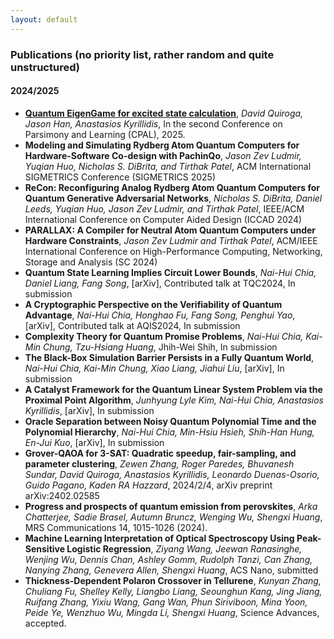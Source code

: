 ```yaml
---
layout: default
---
```


### Publications (no priority list, rather random and quite unstructured)

#### 2024/2025

+ **[Quantum EigenGame for excited state calculation](https://openreview.net/pdf?id=XFjwzut6c5)**, *David Quiroga, Jason Han, Anastasios Kyrillidis*, In the second Conference on Parsimony and Learning (CPAL), 2025.
+ **Modeling and Simulating Rydberg Atom Quantum Computers for Hardware-Software Co-design with PachinQo**, *Jason Zev Ludmir, Yuqian Huo, Nicholas S. DiBrita, and Tirthak Patel*, ACM International SIGMETRICS Conference (SIGMETRICS 2025)
+ **ReCon: Reconfiguring Analog Rydberg Atom Quantum Computers for Quantum Generative Adversarial Networks**, *Nicholas S. DiBrita, Daniel Leeds, Yuqian Huo, Jason Zev Ludmir, and Tirthak Patel*, IEEE/ACM International Conference on Computer Aided Design (ICCAD 2024)
+ **PARALLAX: A Compiler for Neutral Atom Quantum Computers under Hardware Constraints**, *Jason Zev Ludmir and Tirthak Patel*, ACM/IEEE International Conference on High-Performance Computing, Networking, Storage and Analysis (SC 2024)
+ **Quantum State Learning Implies Circuit Lower Bounds**, *Nai-Hui Chia, Daniel Liang, Fang Song*, [arXiv], Contributed talk at TQC2024, In submission
+ **A Cryptographic Perspective on the Verifiability of Quantum Advantage**, *Nai-Hui Chia, Honghao Fu, Fang Song, Penghui Yao*, [arXiv], Contributed talk at AQIS2024, In submission
+ **Complexity Theory for Quantum Promise Problems**, *Nai-Hui Chia, Kai-Min Chung, Tzu-Hsiang Huang*, Jhih-Wei Shih, In submission
+ **The Black-Box Simulation Barrier Persists in a Fully Quantum World**, *Nai-Hui Chia, Kai-Min Chung, Xiao Liang, Jiahui Liu*, [arXiv], In submission
+ **A Catalyst Framework for the Quantum Linear System Problem via the Proximal Point Algorithm**, *Junhyung Lyle Kim, Nai-Hui Chia, Anastasios Kyrillidis*, [arXiv], In submission
+ **Oracle Separation between Noisy Quantum Polynomial Time and the Polynomial Hierarchy**, *Nai-Hui Chia, Min-Hsiu Hsieh, Shih-Han Hung, En-Jui Kuo*, [arXiv], In submission
+ **Grover-QAOA for 3-SAT: Quadratic speedup, fair-sampling, and parameter clustering**, *Zewen Zhang, Roger Paredes, Bhuvanesh Sundar, David Quiroga, Anastasios Kyrillidis, Leonardo Duenas-Osorio, Guido Pagano, Kaden RA Hazzard*, 2024/2/4, arXiv preprint arXiv:2402.02585
+ **Progress and prospects of quantum emission from perovskites**, *Arka Chatterjee, Sadie Brasel, Autumn Bruncz, Wenging Wu, Shengxi Huang*, MRS Communications 14, 1015-1026 (2024).
+ **Machine Learning Interpretation of Optical Spectroscopy Using Peak-Sensitive Logistic Regression**, *Ziyang Wang, Jeewan Ranasinghe, Wenjing Wu, Dennis Chan, Ashley Gomm, Rudolph Tanzi, Can Zhang, Nanying Zhang, Genevera Allen, Shengxi Huang*, ACS Nano, submitted
+ **Thickness-Dependent Polaron Crossover in Tellurene**,  *Kunyan Zhang, Chuliang Fu, Shelley Kelly, Liangbo Liang, Seounghun Kang, Jing Jiang, Ruifang Zhang, Yixiu Wang, Gang Wan, Phun Siriviboon, Mina Yoon, Peide Ye, Wenzhuo Wu, Mingda Li, Shengxi Huang*, Science Advances, accepted.
